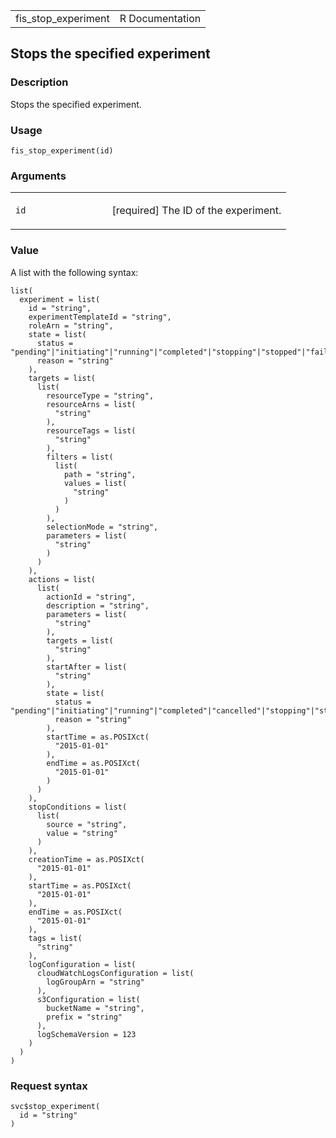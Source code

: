 <table style="width: 100%;">
<tbody>
<tr class="odd">
<td>fis_stop_experiment</td>
<td style="text-align: right;">R Documentation</td>
</tr>
</tbody>
</table>

## Stops the specified experiment

### Description

Stops the specified experiment.

### Usage

    fis_stop_experiment(id)

### Arguments

<table>
<colgroup>
<col style="width: 35%" />
<col style="width: 65%" />
</colgroup>
<tbody>
<tr class="odd">
<td><code id="fis_stop_experiment_:_id">id</code></td>
<td><p>[required] The ID of the experiment.</p></td>
</tr>
</tbody>
</table>

### Value

A list with the following syntax:

    list(
      experiment = list(
        id = "string",
        experimentTemplateId = "string",
        roleArn = "string",
        state = list(
          status = "pending"|"initiating"|"running"|"completed"|"stopping"|"stopped"|"failed",
          reason = "string"
        ),
        targets = list(
          list(
            resourceType = "string",
            resourceArns = list(
              "string"
            ),
            resourceTags = list(
              "string"
            ),
            filters = list(
              list(
                path = "string",
                values = list(
                  "string"
                )
              )
            ),
            selectionMode = "string",
            parameters = list(
              "string"
            )
          )
        ),
        actions = list(
          list(
            actionId = "string",
            description = "string",
            parameters = list(
              "string"
            ),
            targets = list(
              "string"
            ),
            startAfter = list(
              "string"
            ),
            state = list(
              status = "pending"|"initiating"|"running"|"completed"|"cancelled"|"stopping"|"stopped"|"failed",
              reason = "string"
            ),
            startTime = as.POSIXct(
              "2015-01-01"
            ),
            endTime = as.POSIXct(
              "2015-01-01"
            )
          )
        ),
        stopConditions = list(
          list(
            source = "string",
            value = "string"
          )
        ),
        creationTime = as.POSIXct(
          "2015-01-01"
        ),
        startTime = as.POSIXct(
          "2015-01-01"
        ),
        endTime = as.POSIXct(
          "2015-01-01"
        ),
        tags = list(
          "string"
        ),
        logConfiguration = list(
          cloudWatchLogsConfiguration = list(
            logGroupArn = "string"
          ),
          s3Configuration = list(
            bucketName = "string",
            prefix = "string"
          ),
          logSchemaVersion = 123
        )
      )
    )

### Request syntax

    svc$stop_experiment(
      id = "string"
    )
